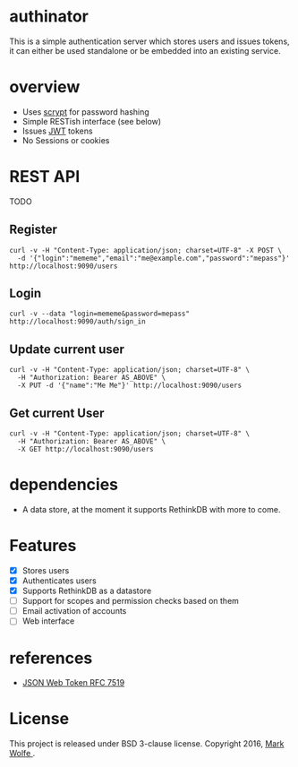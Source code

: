 # authinator

This is a simple authentication server which stores users and issues tokens, it can either be used standalone or be embedded into an existing service.

# overview

* Uses [scrypt](www.tarsnap.com/scrypt.html) for password hashing
* Simple RESTish interface (see below)
* Issues [JWT](https://jwt.io/) tokens
* No Sessions or cookies

# REST API

TODO

## Register

```
curl -v -H "Content-Type: application/json; charset=UTF-8" -X POST \
  -d '{"login":"mememe","email":"me@example.com","password":"mepass"}' http://localhost:9090/users
```

## Login

```
curl -v --data "login=mememe&password=mepass" http://localhost:9090/auth/sign_in
```

## Update current user

```
curl -v -H "Content-Type: application/json; charset=UTF-8" \
  -H "Authorization: Bearer AS_ABOVE" \
  -X PUT -d '{"name":"Me Me"}' http://localhost:9090/users
```

## Get current User

```
curl -v -H "Content-Type: application/json; charset=UTF-8" \
  -H "Authorization: Bearer AS_ABOVE" \
  -X GET http://localhost:9090/users
```

# dependencies

* A data store, at the moment it supports RethinkDB with more to come.

# Features

* [x] Stores users
* [x] Authenticates users
* [x] Supports RethinkDB as a datastore
* [ ] Support for scopes and permission checks based on them
* [ ] Email activation of accounts
* [ ] Web interface

# references

* [JSON Web Token RFC 7519](https://tools.ietf.org/html/rfc7519)

# License

This project is released under BSD 3-clause license. Copyright 2016, [Mark Wolfe ](mailto:mark@wolfe.id.au).
